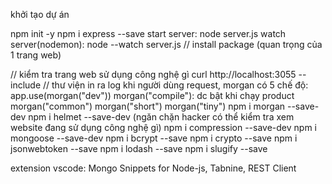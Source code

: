 khởi tạo dự án

npm init -y
npm i express --save
start server: node server.js
watch server(nodemon): node --watch server.js
// install package (quan trọng của 1 trang web)

// kiểm tra trang web sử dụng công nghệ gì
curl http://localhost:3055 --include
// thư viện in ra log khi người dùng request, 
morgan có 5 chế độ: 
app.use(morgan("dev"))
morgan("compile"): dc bật khi chạy product
morgan("common")
morgan("short")
morgan("tiny")
npm i morgan --save-dev
npm i helmet --save-dev (ngăn chặn hacker có thể kiểm tra xem website đang sử dụng công nghệ gì)
npm i compression --save-dev
npm i mongoose --save-dev 
npm i bcrypt --save
npm i crypto --save
npm i jsonwebtoken --save
npm i lodash --save
npm i slugify --save

extension vscode: Mongo Snippets for Node-js, Tabnine, REST Client